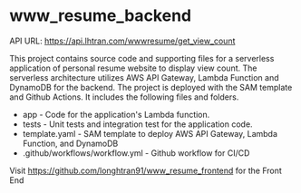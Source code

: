 # www_resume_backend
API URL: https://api.lhtran.com/wwwresume/get_view_count

This project contains source code and supporting files for a serverless application of personal resume website to display view count. The serverless architecture utilizes AWS API Gateway, Lambda Function and DynamoDB for the backend. The project is deployed with the SAM template and Github Actions. It includes the following files and folders.

- app - Code for the application's Lambda function.
- tests - Unit tests and integration test for the application code. 
- template.yaml - SAM template to deploy AWS API Gateway, Lambda Function, and DynamoDB
- .github/workflows/workflow.yml - Github workflow for CI/CD

Visit https://github.com/longhtran91/www_resume_frontend for the Front End